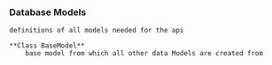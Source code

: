 ### Database Models
    definitions of all models needed for the api

    **Class BaseModel**
        base model from which all other data Models are created from 
        
